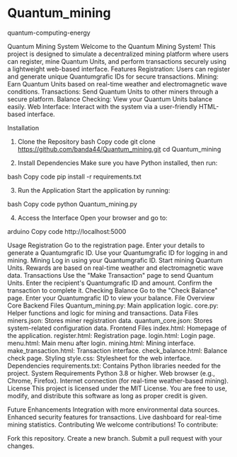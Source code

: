 # Quantum_mining
quantum-computing-energy

Quantum Mining System
Welcome to the Quantum Mining System! This project is designed to simulate a decentralized mining platform where users can register, mine Quantum Units, and perform transactions securely using a lightweight web-based interface.
Features
Registration: Users can register and generate unique Quantumgrafic IDs for secure transactions.
Mining: Earn Quantum Units based on real-time weather and electromagnetic wave conditions.
Transactions: Send Quantum Units to other miners through a secure platform.
Balance Checking: View your Quantum Units balance easily.
Web Interface: Interact with the system via a user-friendly HTML-based interface.


Installation
1. Clone the Repository
bash
Copy code
git clone https://github.com/banda44/Quantum_mining.git
cd Quantum_mining

2. Install Dependencies
Make sure you have Python installed, then run:

bash
Copy code
pip install -r requirements.txt


3. Run the Application
Start the application by running:

bash
Copy code
python Quantum_mining.py



4. Access the Interface
Open your browser and go to:

arduino
Copy code
http://localhost:5000


Usage
Registration
Go to the registration page.
Enter your details to generate a Quantumgrafic ID.
Use your Quantumgrafic ID for logging in and mining.
Mining
Log in using your Quantumgrafic ID.
Start mining Quantum Units.
Rewards are based on real-time weather and electromagnetic wave data.
Transactions
Use the "Make Transaction" page to send Quantum Units.
Enter the recipient's Quantumgrafic ID and amount.
Confirm the transaction to complete it.
Checking Balance
Go to the "Check Balance" page.
Enter your Quantumgrafic ID to view your balance.
File Overview
Core Backend Files
Quantum_mining.py: Main application logic.
core.py: Helper functions and logic for mining and transactions.
Data Files
miners.json: Stores miner registration data.
quantum_core.json: Stores system-related configuration data.
Frontend Files
index.html: Homepage of the application.
register.html: Registration page.
login.html: Login page.
menu.html: Main menu after login.
mining.html: Mining interface.
make_transaction.html: Transaction interface.
check_balance.html: Balance check page.
Styling
style.css: Stylesheet for the web interface.
Dependencies
requirements.txt: Contains Python libraries needed for the project.
System Requirements
Python 3.8 or higher.
Web browser (e.g., Chrome, Firefox).
Internet connection (for real-time weather-based mining).
License
This project is licensed under the MIT License. You are free to use, modify, and distribute this software as long as proper credit is given.

Future Enhancements
Integration with more environmental data sources.
Enhanced security features for transactions.
Live dashboard for real-time mining statistics.
Contributing
We welcome contributions! To contribute:

Fork this repository.
Create a new branch.
Submit a pull request with your changes.

